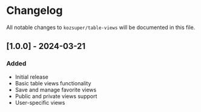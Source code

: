 # Changelog

All notable changes to `kozsuper/table-views` will be documented in this file.

## [1.0.0] - 2024-03-21

### Added
- Initial release
- Basic table views functionality
- Save and manage favorite views
- Public and private views support
- User-specific views
